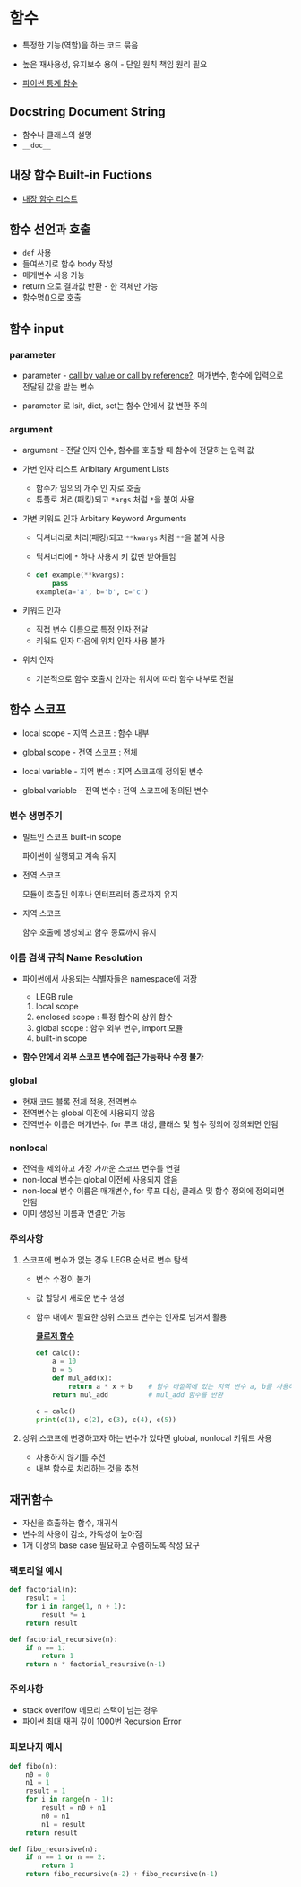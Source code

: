# 함수

- 특정한 기능(역할)을 하는 코드 묶음
- 높은 재사용성, 유지보수 용이 - 단일 원칙 책임 원리 필요

- [파이썬 통계 함수](https://docs.python.org/3/library/statistics.html)

## Docstring Document String

- 함수나 클래스의 설명
- `__doc__`

## 내장 함수 Built-in Fuctions

- [내장 함수 리스트](https://docs.python.org/ko/3/library/functions.html)

## 함수 선언과 호출

- `def` 사용
- 들여쓰기로 함수  body 작성
- 매개변수 사용 가능
- return 으로 결과값 반환 - 한 객체만 가능
- 함수명()으로 호출

## 함수 input

### parameter

- parameter - [call by value or call by reference?](https://www.geeksforgeeks.org/is-python-call-by-reference-or-call-by-value/), 매개변수, 함수에 입력으로 전달된 값을 받는 변수

- parameter 로 lsit, dict, set는 함수 안에서 값 변환 주의

### argument

- argument - 전달 인자 인수, 함수를 호출할 때 함수에 전달하는 입력 값
- 가변 인자 리스트 Aribitary Argument Lists
  - 함수가 임의의 개수 인 자로 호출
  - 튜플로 처리(패킹)되고 `*args` 처럼 `*`을 붙여 사용

- 가변 키워드 인자 Arbitary Keyword Arguments

  - 딕셔너리로 처리(패킹)되고 `**kwargs` 처럼 `**`을 붙여 사용

  - 딕셔너리에 `*` 하나 사용시 키 값만 받아들임

  - ```python
    def example(**kwargs):
        pass
    example(a='a', b='b', c='c')
    ```

- 키워드 인자
  - 직접 변수 이름으로 특정 인자 전달
  - 키워드 인자 다음에 위치 인자 사용 불가

- 위치 인자
  - 기본적으로 함수 호출시 인자는 위치에 따라 함수 내부로 전달

## 함수 스코프

- local scope - 지역 스코프 : 함수 내부

- global scope - 전역 스코프 : 전체

  

- local variable - 지역 변수 : 지역 스코프에 정의된 변수

- global variable - 전역 변수 : 전역 스코프에 정의된 변수

### 변수 생명주기

- 빌트인 스코프 built-in scope

  파이썬이 실행되고 계속 유지

- 전역 스코프

  모듈이 호출된 이후나 인터프리터 종료까지 유지

- 지역 스코프

  함수 호출에 생성되고 함수 종료까지 유지

### 이름 검색 규칙 Name Resolution

- 파이썬에서 사용되는 식별자들은 namespace에 저장

  - LEGB rule

  1. local scope
  2. enclosed scope : 특정 함수의 상위 함수
  3. global scope : 함수 외부 변수, import 모듈
  4. built-in scope

- **함수 안에서 외부 스코프 변수에 접근 가능하나 수정 불가**

### global

- 현재 코드 블록 전체 적용, 전역변수
- 전역변수는 global 이전에 사용되지 않음
- 전역변수 이름은 매개변수, for 루프 대상, 클래스 및 함수 정의에 정의되면 안됨

### nonlocal

- 전역을 제외하고 가장 가까운 스코프 변수를 연결
- non-local 변수는 global 이전에 사용되지 않음
- non-local 변수 이름은 매개변수, for 루프 대상, 클래스 및 함수 정의에 정의되면 안됨
- 이미 생성된 이름과 연결만 가능

### 주의사항

1. 스코프에 변수가 없는 경우 LEGB 순서로 변수 탐색

   - 변수 수정이 불가

   - 값 할당시 새로운 변수 생성

   - 함수 내에서 필요한 상위 스코프 변수는 인자로 넘겨서 활용

     [**클로저 함수**](https://dojang.io/mod/page/view.php?id=2366)

     ```python
     def calc():
         a = 10
         b = 5
         def mul_add(x):
             return a * x + b    # 함수 바깥쪽에 있는 지역 변수 a, b를 사용하여 계산
         return mul_add          # mul_add 함수를 반환
      
     c = calc()
     print(c(1), c(2), c(3), c(4), c(5))
     ```

2. 상위 스코프에 변경하고자 하는 변수가 있다면 global, nonlocal 키워드 사용
   - 사용하지 않기를 추천
   - 내부 함수로 처리하는 것을 추천 

## 재귀함수

- 자신을 호출하는 함수, 재귀식
- 변수의 사용이 감소, 가독성이 높아짐
- 1개 이상의 base case 필요하고 수렴하도록 작성 요구

### 팩토리얼 예시

```python
def factorial(n):
    result = 1
    for i in range(1, n + 1):
        result *= i
    return result

def factorial_recursive(n):
    if n == 1:
        return 1
    return n * factorial_resursive(n-1)
```

### 주의사항

- stack overlfow 메모리 스택이 넘는 경우
- 파이썬 최대 재귀 깊이 1000번  Recursion Error 

### 피보나치 예시

```python
def fibo(n):
    n0 = 0
    n1 = 1
    result = 1
    for i in range(n - 1):
        result = n0 + n1
        n0 = n1
        n1 = result
    return result

def fibo_recursive(n):
    if n == 1 or n == 2:
        return 1
    return fibo_recursive(n-2) + fibo_recursive(n-1)
```

